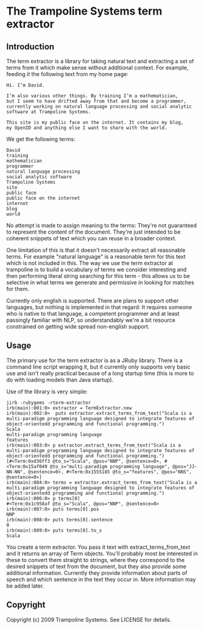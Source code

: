 # The Trampoline Systems term extractor

## Introduction

The term extractor is a library for taking natural text and extracting a
set of terms from it which make sense without additional context. For example, feeding it the following text from my home page:

    Hi. I’m David.

    I’m also various other things. By training I’m a mathematician, 
    but I seem to have drifted away from that and become a programmer, 
    currently working on natural language processing and social analytic
    software at Trampoline Systems.

    This site is my public face on the internet. It contains my blog, 
    my OpenID and anything else I want to share with the world. 

We get the following terms:

    David
    training
    mathematician
    programmer
    natural language processing
    social analytic software
    Trampoline Systems
    site
    public face
    public face on the internet
    internet
    blog
    world
 
No attempt is made to assign meaning to the terms: They're not guaranteed to represent the content of the document. They're just intended to be coherent snippets of text which you can reuse in a broader context.

One limitation of this is that it doesn't necessarily extract all reasonable terms. For example "natural language" is a reasonable term for this text which is not included in this. The way we use the term extractor at trampoline is to build a vocabulary of terms we consider interesting and then performing literal string searching for this term - this allows us to be selective in what terms we generate and permissive in looking for matches for them.

Currently only english is supported. There are plans to support other languages, but nothing is implemented in that regard: It requires someone who is native to that language, a competent programmer and at least passingly familiar with NLP, so understandably we're a bit resource constrained on getting wide spread non-english support. 

## Usage

The primary use for the term extractor is as a JRuby library. There is a command line script wrapping it, but it currently only supports very basic use and isn't really practical because of a long startup time (this is more to do with loading models than Java startup). 

Use of the library is very simple:

    jirb -rubygems -rterm-extractor
    irb(main):001:0> extractor = TermExtractor.new
    irb(main):002:0>  puts extractor.extract_terms_from_text("Scala is a multi-paradigm programming language designed to integrate features of object-orientedd programming and functional programming.") 
    Scala
    multi-paradigm programming language
    features
    irb(main):003:0> p extractor.extract_terms_from_text("Scala is a multi-paradigm programming language designed to integrate features of object-orientedd programming and functional programming.")     
    [#<Term:0xd36ff3 @to_s="Scala", @pos="NNP", @sentence=0>, #<Term:0x15af049 @to_s="multi-paradigm programming language", @pos="JJ-NN-NN", @sentence=0>, #<Term:0x1555185 @to_s="features", @pos="NNS", @sentence=0>]
    irb(main):004:0> terms = extractor.extract_terms_from_text("Scala is a multi-paradigm programming language designed to integrate features of object-orientedd programming and functional programming.") 
    irb(main):006:0> p terms[0]
    #<Term:0x1c958af @to_s="Scala", @pos="NNP", @sentence=0>
    irb(main):007:0> puts terms[0].pos
    NNP
    irb(main):008:0> puts terms[0].sentence
    0
    irb(main):009:0> puts terms[0].to_s    
    Scala

You create a term extractor. You pass it text with extract_terms_from_text and it returns an array of Term objects. You'll probably most be interested in these to convert them straight to strings, where they correspond to the desired snippets of text from the document, but they also provide some additional information. Currently they provide information about parts of speech and which sentence in the text they occur in. More information may be added later. 

## Copyright

Copyright (c) 2009 Trampoline Systems. See LICENSE for details.
